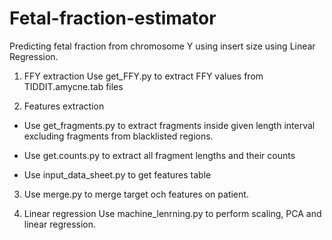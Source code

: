 # Fetal-fraction-estimator
Predicting fetal fraction from chromosome Y using insert size using Linear Regression.

1. FFY extraction
Use get_FFY.py to extract FFY values from TIDDIT.amycne.tab files

2. Features extraction
* Use get_fragments.py to extract fragments inside given length interval excluding fragments from blacklisted regions.

* Use get.counts.py to extract all fragment lengths and their counts

* Use input_data_sheet.py to get features table

3. Use merge.py to merge target och features on patient.

4. Linear regression
Use machine_lenrning.py to perform scaling, PCA and linear regression.


